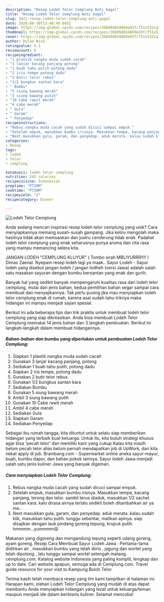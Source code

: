 ```yaml
---
description: "Resep Lodeh Telor Cemplung Anti Gagal"
title: "Resep Lodeh Telor Cemplung Anti Gagal"
slug: 3421-resep-lodeh-telor-cemplung-anti-gagal
date: 2020-08-30T13:40:49.045Z
image: https://img-global.cpcdn.com/recipes/26609d834869ed3f/751x532cq70/lodeh-telor-cemplung-foto-resep-utama.jpg
thumbnail: https://img-global.cpcdn.com/recipes/26609d834869ed3f/751x532cq70/lodeh-telor-cemplung-foto-resep-utama.jpg
cover: https://img-global.cpcdn.com/recipes/26609d834869ed3f/751x532cq70/lodeh-telor-cemplung-foto-resep-utama.jpg
author: Dylan Wise
ratingvalue: 4.1
reviewcount: 6
recipeingredient:
- "1 plastik nangka muda sudah cacah"
- "3 lanjar kacang panjang potong"
- "1 buah tahu putih potong dadu"
- "2 iris tempe potong dadu"
- "2 butir telor rebus"
- "1/2 bungkus santan kara"
- " Bumbu"
- "5 siung bawang merah"
- "3 siung bawang putih"
- "10 Cabe rawit merah"
- "4 cabe merah"
- " Gula"
- " Garam"
- " Penyedap"
recipeinstructions:
- "Rebus nangka muda cacah yang sudah dicuci sampai empuk."
- "Setelah empuk, masukkan bumbu irisnya. Masukkan tempe, kacang panjang, terong dan telor. sambil terus diaduk, masukkan 1/2 sachet santan kara. kalo dirasa airnya terlalu sedikit boleh ditambahkan air ya ma.."
- "Next masukkan gula, garam, dan penyedap. aduk merata. kalau sudah klik, masukkan tahu putih. tunggu sebentar, matikan apinya. siap disajikan dengan lauk pindang goreng tepung, krupuk putih. hmmmm...yummmm😋"
categories:
- Resep
tags:
- lodeh
- telor
- cemplung

katakunci: lodeh telor cemplung 
nutrition: 245 calories
recipecuisine: Indonesian
preptime: "PT20M"
cooktime: "PT30M"
recipeyield: "2"
recipecategory: Dinner

---
```



![Lodeh Telor Cemplung](https://img-global.cpcdn.com/recipes/26609d834869ed3f/751x532cq70/lodeh-telor-cemplung-foto-resep-utama.jpg)

Anda sedang mencari inspirasi resep lodeh telor cemplung yang unik? Cara menyiapkannya memang susah-susah gampang. Jika keliru mengolah maka hasilnya tidak akan memuaskan dan justru cenderung tidak enak. Padahal lodeh telor cemplung yang enak seharusnya punya aroma dan cita rasa yang mampu memancing selera kita.

JANGAN LODEH &#34;CEMPLUNG KLUYUR&#34; ( Tombo sirah MBLIYURRR!!!! ) Dimas Zaenal. Nyepam resep lodeh lagi ya maak.. Sayur Lodeh - Sayur lodeh yang disebut jangan lodeh / jangan lodheh (versi Jawa) adalah salah satu masakan sayuran dengan bumbu bersantan yang enak dan gurih.

Banyak hal yang sedikit banyak mempengaruhi kualitas rasa dari lodeh telor cemplung, mulai dari jenis bahan, kedua pemilihan bahan segar sampai cara membuat dan menyajikannya. Tak perlu pusing jika mau menyiapkan lodeh telor cemplung enak di rumah, karena asal sudah tahu triknya maka hidangan ini mampu menjadi sajian spesial.


Berikut ini ada beberapa tips dan trik praktis untuk membuat lodeh telor cemplung yang siap dikreasikan. Anda bisa membuat Lodeh Telor Cemplung memakai 14 jenis bahan dan 3 langkah pembuatan. Berikut ini langkah-langkah dalam membuat hidangannya.

<!--inarticleads1-->

##### Bahan-bahan dan bumbu yang diperlukan untuk pembuatan Lodeh Telor Cemplung:

1. Siapkan 1 plastik nangka muda sudah cacah
1. Gunakan 3 lanjar kacang panjang, potong
1. Sediakan 1 buah tahu putih, potong dadu
1. Siapkan 2 iris tempe, potong dadu
1. Gunakan 2 butir telor rebus
1. Gunakan 1/2 bungkus santan kara
1. Sediakan  Bumbu
1. Gunakan 5 siung bawang merah
1. Ambil 3 siung bawang putih
1. Gunakan 10 Cabe rawit merah
1. Ambil 4 cabe merah
1. Sediakan  Gula
1. Siapkan  Garam
1. Sediakan  Penyedap


Sebagai ibu rumah tangga, kita dituntut untuk selalu siap memberikan hidangan yang terbaik buat keluarga. Untuk itu, kita butuh strategi khusus agar bisa &#39;pecah telor&#39; dan memiliki karir yang cukup Kalau kita masih belum pecah telor alias belum pernah mendapatkan job di UpWork, dan kita nekat apply di job. Brambang.com - Supermarket online aneka sayur-mayur, buah, bumbu dapur, dan bahan pokok lainnya. Sayur lodeh Jawa menjadi salah satu jenis kuliner Jawa yang banyak digemari. 

<!--inarticleads2-->

##### Cara menyiapkan Lodeh Telor Cemplung:

1. Rebus nangka muda cacah yang sudah dicuci sampai empuk.
1. Setelah empuk, masukkan bumbu irisnya. Masukkan tempe, kacang panjang, terong dan telor. sambil terus diaduk, masukkan 1/2 sachet santan kara. kalo dirasa airnya terlalu sedikit boleh ditambahkan air ya ma..
1. Next masukkan gula, garam, dan penyedap. aduk merata. kalau sudah klik, masukkan tahu putih. tunggu sebentar, matikan apinya. siap disajikan dengan lauk pindang goreng tepung, krupuk putih. hmmmm...yummmm😋


Makanan yang digoreng dan mengandung tepung seperti udang goreng, ayam goreng. Resep Cara Membuat Sayur Lodeh Jawa : Pertama-tama didihkan air , masukkan bumbu yang telah diiris , jagung dan wortel yang telah dipotong , lalu tunggu sampai wortel setengah matang. cemplung.com. Katalog website Indonesia yang paling komplit, lengkap dan up to date. Cari website apapun, semoga ada di Cemplung.com. Travel guide resource for your visit to Kampung Buloh Telor. 

Terima kasih telah membaca resep yang tim kami tampilkan di halaman ini. Harapan kami, olahan Lodeh Telor Cemplung yang mudah di atas dapat membantu Anda menyiapkan hidangan yang lezat untuk keluarga/teman maupun menjadi ide dalam berbisnis kuliner. Selamat mencoba!

